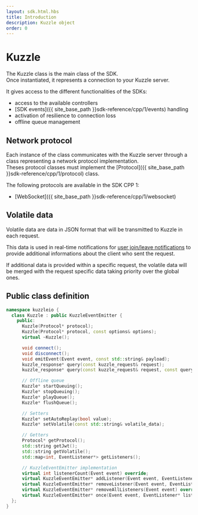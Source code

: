 ```yaml
---
layout: sdk.html.hbs
title: Introduction
description: Kuzzle object
order: 0
---
```


# Kuzzle

The Kuzzle class is the main class of the SDK.  
Once instantiated, it represents a connection to your Kuzzle server.

It gives access to the different functionalities of the SDKs:
 - access to the available controllers
 - [SDK events]({{ site_base_path }}sdk-reference/cpp/1/events) handling
 - activation of resilience to connection loss
 - offline queue management

## Network protocol

Each instance of the class communicates with the Kuzzle server through a class representing a network protocol implementation.  
Theses protocol classes must implement the [Protocol]({{ site_base_path }}sdk-reference/cpp/1/protocol) class.

The following protocols are available in the SDK CPP 1:
  - [WebSocket]({{ site_base_path }}sdk-reference/cpp/1/websocket)

## Volatile data

Volatile data are data in JSON format that will be transmitted to Kuzzle in each request.  

This data is used in real-time notifications for [user join/leave notifications]({{site_base_path}}api/1/essentials/volatile-data/) to provide additional informations about the client who sent the request.

If additional data is provided within a specific request, the volatile data will be merged with the request specific data taking priority over the global ones.

## Public class definition

```cpp
namespace kuzzleio {
  class Kuzzle : public KuzzleEventEmitter {
    public:
      Kuzzle(Protocol* protocol);
      Kuzzle(Protocol* protocol, const options& options);
      virtual ~Kuzzle();

      void connect();
      void disconnect();
      void emitEvent(Event event, const std::string& payload);
      kuzzle_response* query(const kuzzle_request& request);
      kuzzle_response* query(const kuzzle_request& request, const query_options& options);

      // Offline queue
      Kuzzle* startQueuing();
      Kuzzle* stopQueuing();
      Kuzzle* playQueue();
      Kuzzle* flushQueue();

      // Setters
      Kuzzle* setAutoReplay(bool value);
      Kuzzle* setVolatile(const std::string& volatile_data);

      // Getters
      Protocol* getProtocol();
      std::string getJwt();
      std::string getVolatile();
      std::map<int, EventListener*> getListeners();

      // KuzzleEventEmitter implementation
      virtual int listenerCount(Event event) override;
      virtual KuzzleEventEmitter* addListener(Event event, EventListener* listener) override;
      virtual KuzzleEventEmitter* removeListener(Event event, EventListener* listener) override;
      virtual KuzzleEventEmitter* removeAllListeners(Event event) override;
      virtual KuzzleEventEmitter* once(Event event, EventListener* listener) override;
  };
}
```
